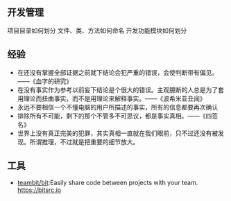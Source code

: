 ## 开发管理

项目目录如何划分
文件、类、方法如何命名
开发功能模块如何划分

## 经验

* 在还没有掌握全部证据之前就下结论会犯严重的错误，会使判断带有偏见。——《血字的研究》
* 在没有事实作为参考以前妄下结论是个很大的错误。主观臆断的人总是为了套用理论而扭曲事实，而不是用理论来解释事实。——《波希米亚丑闻》
* 永远不要相信一个不懂电脑的用户所描述的事实，所有的信息都要再次确认
* 排除所有不可能，剩下的那个不管多不可思议，都是事实真相。——《四签名》
* 世界上没有真正完美的犯罪，其实真相一直就在我们眼前，只不过还没有被发现。所谓推理，不过就是把重要的细节放大。

## 工具

* [teambit/bit](https://github.com/teambit/bit):Easily share code between projects with your team. https://bitsrc.io
